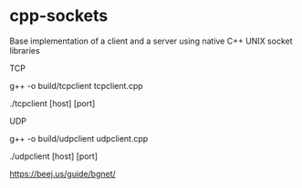 # cpp-sockets
Base implementation of a client and a server using native C++ UNIX socket libraries

TCP

g++ -o build/tcpclient tcpclient.cpp

./tcpclient [host] [port]

UDP

g++ -o build/udpclient udpclient.cpp

./udpclient [host] [port]

https://beej.us/guide/bgnet/
